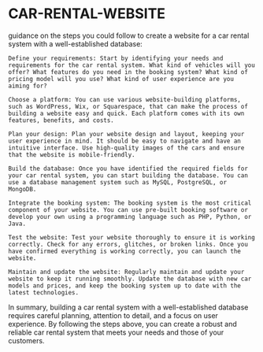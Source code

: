 # CAR-RENTAL-WEBSITE

guidance on the steps you could follow to create a website for a car rental system with a well-established database:

    Define your requirements: Start by identifying your needs and requirements for the car rental system. What kind of vehicles will you offer? What features do you need in the booking system? What kind of pricing model will you use? What kind of user experience are you aiming for?

    Choose a platform: You can use various website-building platforms, such as WordPress, Wix, or Squarespace, that can make the process of building a website easy and quick. Each platform comes with its own features, benefits, and costs.

    Plan your design: Plan your website design and layout, keeping your user experience in mind. It should be easy to navigate and have an intuitive interface. Use high-quality images of the cars and ensure that the website is mobile-friendly.

    Build the database: Once you have identified the required fields for your car rental system, you can start building the database. You can use a database management system such as MySQL, PostgreSQL, or MongoDB.

    Integrate the booking system: The booking system is the most critical component of your website. You can use pre-built booking software or develop your own using a programming language such as PHP, Python, or Java.

    Test the website: Test your website thoroughly to ensure it is working correctly. Check for any errors, glitches, or broken links. Once you have confirmed everything is working correctly, you can launch the website.

    Maintain and update the website: Regularly maintain and update your website to keep it running smoothly. Update the database with new car models and prices, and keep the booking system up to date with the latest technologies.

In summary, building a car rental system with a well-established database requires careful planning, attention to detail, and a focus on user experience. By following the steps above, you can create a robust and reliable car rental system that meets your needs and those of your customers.
